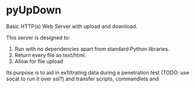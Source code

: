 # pyUpDown
Basic HTTP(s) Web Server with upload and download.

This server is designed to:

 1. Run with no dependencies apart from standard Python libraries.
 2. Return every file as text/html.
 3. Allow for file upload

Its purpose is to aid in exfiltrating data during a penetration test
(TODO: use socat to run it over ssl?) and transfer scripts, commandlets
and 
